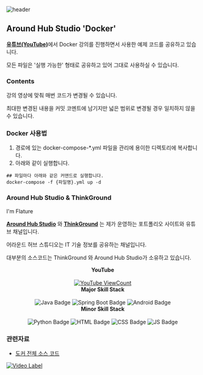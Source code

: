 ![header](https://capsule-render.vercel.app/api?type=waving&color=auto)


## Around Hub Studio 'Docker'

<a href="https://www.youtube.com/channel/UCO7p2fGIfwVbvk_d6sdfnDw"><strong>유튜브(YouTube)</strong></a>에서 Docker 강의를 진행하면서 사용한 예제 코드를 공유하고 있습니다.

모든 파일은 '실행 가능한' 형태로 공유하고 있어 그대로 사용하실 수 있습니다.

### Contents

강의 영상에 맞춰 매번 코드가 변경될 수 있습니다.

최대한 변경된 내용을 커밋 코멘트에 남기지만 넓은 범위로 변경될 경우 일치하지 않을 수 있습니다.

### Docker 사용법

1. 경로에 있는 docker-compose-*.yml 파일을 관리에 용이한 디렉토리에 복사합니다.
2. 아래와 같이 실행합니다.

```shell
## 파일마다 아래와 같은 커맨드로 실행합니다.
docker-compose -f {파일명}.yml up -d
```

### Around Hub Studio & ThinkGround

I'm Flature

<a href="https://www.youtube.com/channel/UCO7p2fGIfwVbvk_d6sdfnDw"><strong>Around Hub Studio</strong></a> 와 <a href="https://thinkground.studio"><strong>ThinkGround</strong></a> 는 제가 운영하는 포트폴리오 사이트와 유튜브 채널입니다.

어라운드 허브 스튜디오는 IT 기술 정보를 공유하는 채널입니다.

대부분의 소스코드는 ThinkGround 와 Around Hub Studio가 소유하고 있습니다.


<div style="text-align: center;">
  <strong>YouTube</strong> <br><br>
  <a href="https://www.youtube.com/channel/UCO7p2fGIfwVbvk_d6sdfnDw"><img src="https://img.shields.io/youtube/channel/views/UCO7p2fGIfwVbvk_d6sdfnDw?style=flat-square" alt="YouTube ViewCount"/></a>
</div>


<div style="text-align: center;">
  <strong>Major Skill Stack</strong> <br><br>
  <img src="https://img.shields.io/badge/Java-orange?style=flat&logo=Java&logoColor=007396" alt="Java Badge"/>
  <img src="https://img.shields.io/badge/Spring Boot-yellowgreen?style=flat&logo=SpringBoot&logoColor=6DB33F" alt="Spring Boot Badge"/>
  <img src="https://img.shields.io/badge/Android-green?style=flat&logo=Android&logoColor=3DDC84" alt="Android Badge"/>
</div>

<div style="text-align: center;">
  <strong>Minor Skill Stack</strong> <br><br>
  <img src="https://img.shields.io/badge/Python-informational?style=flat&logo=python&logoColor=3776AB" alt="Python Badge"/>
  <img src="https://img.shields.io/badge/HTML-orange?style=flat&logo=html5&logoColor=E34F26" alt="HTML Badge"/>
  <img src="https://img.shields.io/badge/CSS-blue?style=flat&logo=css3&logoColor=1572B6" alt="CSS Badge"/>
  <img src="https://img.shields.io/badge/JavaScript-yellow?style=flat&logo=JavaScript&logoColor=F7DF1E" alt="JS Badge"/>
</div>


### 관련자료

- [도커 전체 소스 코드](https://github.com/Around-Hub-Studio/around-hub-docker)

[![Video Label](http://i.ytimg.com/vi/IqnAiM1A0d8/0.jpg)](https://www.youtube.com/watch?v=IqnAiM1A0d8)
